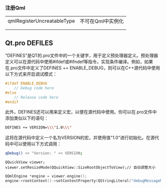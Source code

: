 

### 注册Qml

|                            |                   |
| -------------------------- | ----------------- |
| qmlRegisterUncreatableType | 不可在Qml中实例化 |
|                            |                   |
|                            |                   |

## Qt.pro DEFILES

"DEFINES"是QT的.pro文件中的一个关键字，用于定义预处理器定义。预处理器定义可以在源代码中使用#ifdef或#ifndef等指令，实现条件编译。例如，如果在.pro文件中定义了DEFINES += ENABLE_DEBUG，则可以在C++源代码中使用以下方式来开启调试模式：

```cpp
#ifdef ENABLE_DEBUG
    // Debug code here
#else
    // Release code here
#endif
```

此外，DEFINES还可以用来定义宏，以便在源代码中使用。你可以在.pro文件中添加类似以下的语句：

```bash
DEFINES += VERSION=\\\"1.0\\\"
```

这将在源代码中定义一个名为VERSION的宏，并使用值"1.0"进行初始化。在源代码中可以使用以下方式调用：

```bash
qDebug() << "Version: " << VERSION;
```



    QQuickView viewer; 
    viewer.setResizeMode(QQuickView::SizeRootObjectToView);// 自动调整大小

```c++
QQmlEngine *engine = viewer.engine();
engine->rootContext()->setContextProperty(QStringLiteral("debugMessageModel"), AppMessages::getModel()); // 后面这个debugMessageModel就绑定到getModel的返回值
```



